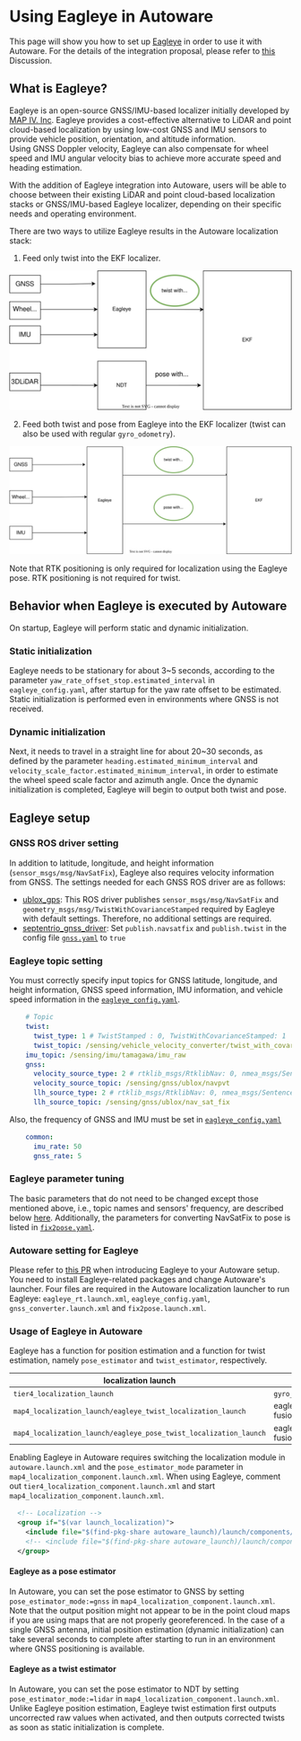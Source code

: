 # Using Eagleye in Autoware

This page will show you how to set up [Eagleye](https://github.com/MapIV/eagleye) in order to use it with Autoware.
For the details of the integration proposal, please refer to [this](https://github.com/orgs/autowarefoundation/discussions/3257) Discussion.

## What is Eagleye?

Eagleye is an open-source GNSS/IMU-based localizer initially developed by [MAP IV. Inc](https://map4.jp/).
Eagleye provides a cost-effective alternative to LiDAR and point cloud-based localization by using low-cost GNSS and IMU sensors to provide vehicle position, orientation, and altitude information.  
Using GNSS Doppler velocity, Eagleye can also compensate for wheel speed and IMU angular velocity bias to achieve more accurate speed and heading estimation.

With the addition of Eagleye integration into Autoware, users will be able to choose between their existing LiDAR and point cloud-based localization stacks or GNSS/IMU-based Eagleye localizer, depending on their specific needs and operating environment.

There are two ways to utilize Eagleye results in the Autoware localization stack:

1. Feed only twist into the EKF localizer.

![Eagleye twist integration](images/eagleye-integration-guide/eagleye_twist.drawio.svg)

2. Feed both twist and pose from Eagleye into the EKF localizer (twist can also be used with regular `gyro_odometry`).

![Eagleye pose twist integration](images/eagleye-integration-guide/eagleye_pose_twist.drawio.svg)

Note that RTK positioning is only required for localization using the Eagleye pose. RTK positioning is not required for twist.

## Behavior when Eagleye is executed by Autoware

On startup, Eagleye will perform static and dynamic initialization.

### Static initialization

Eagleye needs to be stationary for about 3~5 seconds, according to the parameter `yaw_rate_offset_stop.estimated_interval` in `eagleye_config.yaml`, after startup for the yaw rate offset to be estimated.
Static initialization is performed even in environments where GNSS is not received.

### Dynamic initialization

Next, it needs to travel in a straight line for about 20~30 seconds, as defined by the parameter `heading.estimated_minimum_interval` and `velocity_scale_factor.estimated_minimum_interval`, in order to estimate the wheel speed scale factor and azimuth angle. Once the dynamic initialization is completed, Eagleye will begin to output both twist and pose.

## Eagleye setup

### GNSS ROS driver setting

In addition to latitude, longitude, and height information (`sensor_msgs/msg/NavSatFix`), Eagleye also requires velocity information from GNSS.
The settings needed for each GNSS ROS driver are as follows:

- [ublox_gps](https://github.com/KumarRobotics/ublox/tree/humble-devel/ublox_gps): This ROS driver publishes `sensor_msgs/msg/NavSatFix` and `geometry_msgs/msg/TwistWithCovarianceStamped` required by Eagleye with default settings. Therefore, no additional settings are required.
- [septentrio_gnss_driver](https://github.com/septentrio-gnss/septentrio_gnss_driver/tree/ros2): Set `publish.navsatfix` and `publish.twist` in the config file [`gnss.yaml`](https://github.com/septentrio-gnss/septentrio_gnss_driver/blob/ros2/config/gnss.yaml#L90) to `true`

### Eagleye topic setting

You must correctly specify input topics for GNSS latitude, longitude, and height information, GNSS speed information, IMU information, and vehicle speed information in the [`eagleye_config.yaml`](https://github.com/MapIV/autoware_launch/blob/3f04a9dd7bc4a4c49d4ec790e3f6b9958ab822da/autoware_launch/config/localization/eagleye_config.param.yaml#L7-L16).

```yaml
    # Topic
    twist:
      twist_type: 1 # TwistStamped : 0, TwistWithCovarianceStamped: 1
      twist_topic: /sensing/vehicle_velocity_converter/twist_with_covariance
    imu_topic: /sensing/imu/tamagawa/imu_raw
    gnss:
      velocity_source_type: 2 # rtklib_msgs/RtklibNav: 0, nmea_msgs/Sentence: 1, ublox_msgs/NavPVT: 2, geometry_msgs/TwistWithCovarianceStamped: 3
      velocity_source_topic: /sensing/gnss/ublox/navpvt
      llh_source_type: 2 # rtklib_msgs/RtklibNav: 0, nmea_msgs/Sentence: 1, sensor_msgs/NavSatFix: 2
      llh_source_topic: /sensing/gnss/ublox/nav_sat_fix
```

Also, the frequency of GNSS and IMU must be set in [`eagleye_config.yaml`](https://github.com/MapIV/autoware_launch/blob/3f04a9dd7bc4a4c49d4ec790e3f6b9958ab822da/autoware_launch/config/localization/eagleye_config.param.yaml#L36)

```yaml
    common:
      imu_rate: 50
      gnss_rate: 5
```

### Eagleye parameter tuning

The basic parameters that do not need to be changed except those mentioned above, i.e., topic names and sensors' frequency, are described below [here](https://github.com/MapIV/eagleye/tree/autoware-main/eagleye_rt/config).
Additionally, the parameters for converting NavSatFix to pose is listed in [`fix2pose.yaml`](https://github.com/MapIV/eagleye/blob/autoware-main/eagleye_util/fix2pose/launch/fix2pose.xml).

### Autoware setting for Eagleye

Please refer to [this PR](https://github.com/autowarefoundation/autoware/pull/3261) when introducing Eagleye to your Autoware setup.
You need to install Eagleye-related packages and change Autoware's launcher.
Four files are required in the Autoware localization launcher to run Eagleye: `eagleye_rt.launch.xml`, `eagleye_config.yaml`, `gnss_converter.launch.xml` and `fix2pose.launch.xml`.

### Usage of Eagleye in Autoware

Eagleye has a function for position estimation and a function for twist estimation, namely `pose_estimator` and `twist_estimator`, respectively.

localization launch  | twist estimator | pose estimator
-- | -- | --
`tier4_localization_launch`| `gyro_odometry` | NDT
`map4_localization_launch/eagleye_twist_localization_launch`| eagleye_rt(gyro/odom/gnss fusion) | NDT
`map4_localization_launch/eagleye_pose_twist_localization_launch`| eagleye_rt(gyro/odom/gnss fusion) | eagleye_rt(gyro/odom/gnss fusion)

Enabling Eagleye in Autoware requires switching the localization module in `autoware.launch.xml` and the `pose_estimator_mode` parameter in `map4_localization_component.launch.xml`.
When using Eagleye, comment out `tier4_localization_component.launch.xml` and start `map4_localization_component.launch.xml`.

```xml
  <!-- Localization -->
  <group if="$(var launch_localization)">
    <include file="$(find-pkg-share autoware_launch)/launch/components/map4_localization_component.launch.xml"/>
    <!-- <include file="$(find-pkg-share autoware_launch)/launch/components/tier4_localization_component.launch.xml"/> -->
  </group>
```

#### Eagleye as a pose estimator

In Autoware, you can set the pose estimator to GNSS by setting `pose_estimator_mode:=gnss` in `map4_localization_component.launch.xml`.
Note that the output position might not appear to be in the point cloud maps if you are using maps that are not properly georeferenced.
In the case of a single GNSS antenna, initial position estimation (dynamic initialization) can take several seconds to complete after starting to run in an environment where GNSS positioning is available.

#### Eagleye as a twist estimator

In Autoware, you can set the pose estimator to NDT by setting `pose_estimator_mode:=lidar` in `map4_localization_component.launch.xml`.
Unlike Eagleye position estimation, Eagleye twist estimation first outputs uncorrected raw values when activated, and then outputs corrected twists as soon as static initialization is complete.
